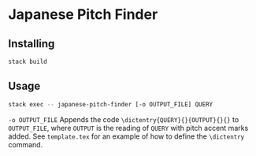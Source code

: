 # Japanese Pitch Finder

## Installing
```bash
stack build
```

## Usage
```bash
stack exec -- japanese-pitch-finder [-o OUTPUT_FILE] QUERY
```

`-o OUTPUT_FILE` Appends the code `\dictentry{QUERY}{}{OUTPUT}{}{}` to `OUTPUT_FILE`, where `OUTPUT` is the reading of `QUERY` with pitch accent marks added. See `template.tex` for an example of how to define the `\dictentry` command.
